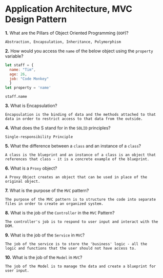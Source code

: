 # Application Architecture, MVC Design Pattern

**1.** What are the Pillars of Object Oriented Programming (`OOP`)?
<!-- enter you answer in the space below -->
```
Abstraction, Encapsulation, Inheritance, Polymorphism

```
**2.** How would you access the `name` of the below object using the `property` variable?
```js
let staff = {
  name: "Tim",
  age: 26,
  job: "Code Monkey"
  }
let property = 'name'
```
<!-- enter you answer in the space below -->
```
staff.name
```
**3.** What is Encapsulation?
<!-- enter you answer in the space below -->
```
Encapsulation is the binding of data and the methods attached to that data in order to restrict access to that data from the outside. 
```
**4.** What does the S stand for in the `SOLID` principles?
<!-- enter you answer in the space below -->
```
Single-responsibility Principle
```
**5.** What the difference between a `class` and an instance of a `class`?
<!-- enter you answer in the space below -->
```
A class is the blueprint and an instance of a class is an object that references that class - it is a concrete example of the blueprint. 
```
**6.** What is a `Proxy` object?
<!-- enter you answer in the space below -->
```
A Proxy Object creates an object that can be used in place of the original object.
```

**7.** What is the purpose of the `MVC` pattern?
<!-- enter you answer in the space below -->
```
The purpose of the MVC pattern is to structure the code into separate files in order to create an organized system.
```
**8.** What is the job of the `Controller` in the `MVC` Pattern?
<!-- enter you answer in the space below -->
```
The controller's job is to respond to user input and interact with the DOM. 
```

**9.** What is the job of the `Service` in `MVC`?
<!-- enter you answer in the space below -->
```
The job of the service is to store the 'business' logic - all the logic and functions that the user should not have access to. 
```
**10.** What is the job of the `Model` in `MVC`?
<!-- enter you answer in the space below -->
```
The job of the Model is to manage the data and create a blueprint for user input.
```

